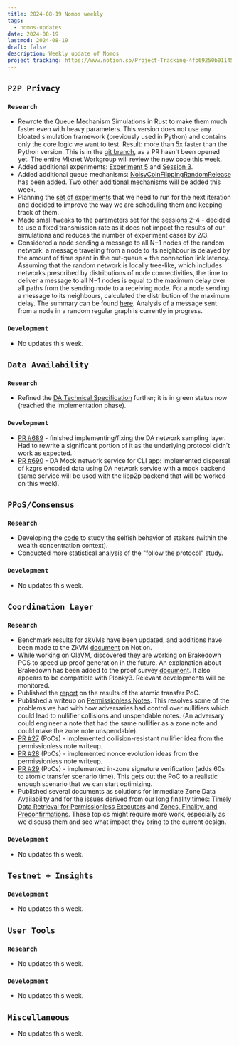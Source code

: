 ```yaml
---
title: 2024-08-19 Nomos weekly
tags:
  - nomos-updates
date: 2024-08-19
lastmod: 2024-08-19
draft: false
description: Weekly update of Nomos
project tracking: https://www.notion.so/Project-Tracking-4fb69250b0114573a71c57882165eec3
---
```

## `P2P Privacy`

### `Research`

- Rewrote the Queue Mechanism Simulations in Rust to make them much faster even with heavy parameters. This version does not use any bloated simulation framework (previously used in Python) and contains only the core logic we want to test. Result: more than 5x faster than the Python version. This is in the [git branch](https://github.com/logos-co/nomos-simulations/tree/mixnet-rs), as a PR hasn't been opened yet. The entire Mixnet Workgroup will review the new code this week.
- Added additional experiments: [Experiment 5](https://github.com/logos-co/nomos-simulations/commit/0d9cabc329379ffbfd152bd9110b8f441006836c) and [Session 3](https://github.com/logos-co/nomos-simulations/commit/8e06695aa44649621b61ea6ce43b90e62b311e07).
- Added additional queue mechanisms: [NoisyCoinFlippingRandomRelease](https://github.com/logos-co/nomos-simulations/commit/240f76881d516a3bb883a7d1740690bdf9926fd5) has been added. [Two other additional mechanisms](https://www.notion.so/Nomos-Mix-Peer-to-Peer-Mix-Network-over-Gossip-Channel-11e9c70a656d4ff1858bc46a715f4c59?pvs=4#b37a8fdcfafe49d2880c06c3a09e6882) will be added this week.
- Planning the [set of experiments](https://www.notion.so/Nomos-Mix-Experiments-Tracking-ad7e2b8f632c4b60a20a2ff65fd03cc9) that we need to run for the next iteration and decided to improve the way we are scheduling them and keeping track of them.
- Made small tweaks to the parameters set for the [sessions 2-4](https://www.notion.so/Nomos-Mix-Queueing-Mechanism-Experimentation-Methodology-d629af5a2d43473c9ec9ba191f6d904d?pvs=4#31ba1a7e305d49dfa646c6836785563d) - decided to use a fixed transmission rate as it does not impact the results of our simulations and reduces the number of experiment cases by 2/3.
- Considered a node sending a message to all N−1 nodes of the random network: a message traveling from a node to its neighbour is delayed by the amount of time spent in the out-queue + the connection link latency. Assuming that the random network is locally tree-like, which includes networks prescribed by distributions of node connectivities, the time to deliver a message to all N−1 nodes is equal to the maximum delay over all paths from the sending node to a receiving node. For a node sending a message to its neighbours, calculated the distribution of the maximum delay. The summary can be found [here](https://www.notion.so/Analysis-of-the-Nomos-Mixnet-Anonymous-Communication-AC-System-c97d73a7b8894cf7830e8345f0cc37a4?pvs=4#1323b5075097461a80ebc03a0da2fa4c). Analysis of a message sent from a node in a random regular graph is currently in progress.

### `Development`

- No updates this week.

## `Data Availability`

### `Research`

- Refined the [DA Technical Specification](https://www.notion.so/DA-Technical-Specification-c6664294d630470ba20aefb21a218f8c?d=dc11993b05bd484da36a858ac83fdbd8#3529ba28472b40ce8ae14cfc8f7a6132) further; it is in green status now (reached the implementation phase).

### `Development`

- [PR #689](https://github.com/logos-co/nomos-node/pull/689) - finished implementing/fixing the DA network sampling layer. Had to rewrite a significant portion of it as the underlying protocol didn't work as expected.
- [PR #690](https://github.com/logos-co/nomos-node/pull/690) - DA Mock network service for CLI app: implemented dispersal of kzgrs encoded data using DA network service with a mock backend (same service will be used with the libp2p backend that will be worked on this week).

## `PPoS/Consensus`

### `Research`

- Developing the [code](https://github.com/vacp2p/token-economics/tree/cryptarchia-selfish-behavior/Nomos/selfish_behavior) to study the selfish behavior of stakers (within the wealth concentration context).
- Conducted more statistical analysis of the "follow the protocol" [study](https://www.notion.so/Data-Analysis-0f0cae08220342bbade7f0048eb3850e).

### `Development`

- No updates this week.

## `Coordination Layer`

### `Research`

- Benchmark results for zkVMs have been updated, and additions have been made to the ZkVM [document](https://www.notion.so/Possible-ZKVM-s-for-CL-Design-310996a4924149b986f28ed7d387a363) on Notion.
- While working on OlaVM, discovered they are working on Brakedown PCS to speed up proof generation in the future. An explanation about Brakedown has been added to the proof survey [document](https://www.notion.so/Preliminary-Research-Proof-Systems-Survey-ffc625a2ff82407db7a45fd193136258). It also appears to be compatible with Plonky3. Relevant developments will be monitored.
- Published the [report](https://www.notion.so/Atomic-Transfer-PoC-Report-e183a60586154ba99a67b09ee36d25cd?pvs=4) on the results of the atomic transfer PoC.
- Published a writeup on [Permissionless Notes](https://www.notion.so/Permisionless-Notes-76e140e0f38b4c10ad7ba98686acaab6?pvs=4). This resolves some of the problems we had with how adversaries had control over nullifiers which could lead to nullifier collisions and unspendable notes. (An adversary could engineer a note that had the same nullifier as a zone note and could make the zone note unspendable).
- [PR #27](https://github.com/logos-co/nomos-pocs/pull/27) (PoCs) - implemented collision-resistant nullifier idea from the permissionless note writeup.
- [PR #28](https://github.com/logos-co/nomos-pocs/pull/28) (PoCs) - implemented nonce evolution ideas from the permissionless note writeup.
- [PR #29](https://github.com/logos-co/nomos-pocs/pull/29) (PoCs) - implemented in-zone signature verification (adds 60s to atomic transfer scenario time). This gets out the PoC to a realistic enough scenario that we can start optimizing.
- Published several documents as solutions for Immediate Zone Data Availability and for the issues derived from our long finality times: [Timely Data Retrieval for Permissionless Executors](https://www.notion.so/Timely-Data-Retrieval-for-Permissionless-Executors-1c0460ae785c4912842c99f88dab28f5) and [Zones, Finality, and Preconfirmations](https://www.notion.so/What-Remains-to-Achieving-Great-UX-Zones-Finality-and-Preconfirmations-5c2e2684f9404a519c9b6a3c7a62bbef#5d077fa65eef41afa928a8f1f6fc4d1c). These topics might require more work, especially as we discuss them and see what impact they bring to the current design.

### `Development`

- No updates this week.

## `Testnet + Insights`

### `Development`

- No updates this week.

## `User Tools`

### `Research`

- No updates this week.

### `Development`

- No updates this week.

## `Miscellaneous`

- No updates this week.